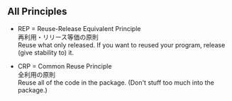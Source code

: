 <!-- META
{"title":"ちょうぜつソフトウェア設計入門――PHPで理解するオブジェクト指向の活用","link":"https://gihyo.jp/book/2022/978-4-297-13234-7","media":"book","tags":["programming","design","architecture","software","softwarearchitecture"],"short":{"en":"Modern software architecture","ja":"モダンなソフトウェアアーキテクチャ解説書"},"importance":4,"hasPage":true,"createdAt":1717649862.924,"updatedAt":1717649862.924}
META -->

## All Principles
* REP = Reuse-Release Equivalent Principle  
再利用・リリース等価の原則  
Reuse what only released. If you want to reused your program, release (give stability to) it.

* CRP = Common Reuse Principle  
全利用の原則  
Reuse all of the code in the package. (Don't stuff too much into the package.)